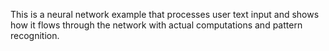  This is a neural network example that processes user text input and shows how it flows through the network with actual computations and pattern recognition.
